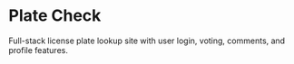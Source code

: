 # Plate Check

Full-stack license plate lookup site with user login, voting, comments, and profile features.